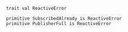 ```````pony-full-source
trait val ReactiveError

primitive SubscribedAlready is ReactiveError
primitive PublisherFull is ReactiveError

```````